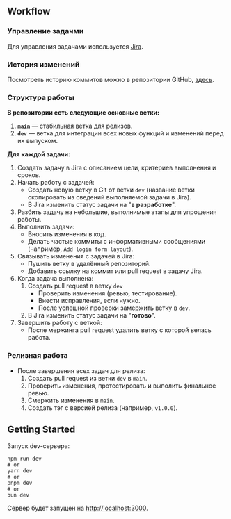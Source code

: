 ## Workflow

### Управление задачми

Для управления задачами используется [Jira](https://www.atlassian.com/software/jira).

### История изменений

Посмотреть историю коммитов можно в репозитории GitHub, [здесь](https://github.com/username/project/commits/main).

### Структура работы

**В репозитории есть следующие основные ветки:**

1. **`main`** — стабильная ветка для релизов.
2. **`dev`** — ветка для интеграции всех новых функций и изменений перед их выпуском.

**Для каждой задачи:**

1. Создать задачу в Jira с описанием цели, критериев выполнения и сроков.
2. Начать работу с задачей:
   - Создать новую ветку в Git от ветки `dev` (название ветки скопировать из сведений выполняемой задачи в Jira).
   - В Jira изменить статус задачи на "**в разработке**".
3. Разбить задачу на небольшие, выполнимые этапы для упрощения работы.
4. Выполнить задачи:
   - Вносить изменения в код.
   - Делать частые коммиты с информативными сообщениями (например, `Add login form layout`).
5. Связывать изменения с задачей в Jira:
   - Пушить ветку в удалённый репозиторий.
   - Добавить ссылку на коммит или pull request в задачу Jira.
6. Когда задача выполнена:
   1. Создать pull request в ветку `dev`
      - Проверить изменения (ревью, тестирование).
      - Внести исправления, если нужно.
      - После успешной проверки замержить ветку в `dev`.
   2. В Jira изменить статус задачи на "**готово**".
7. Завершить работу с веткой:
   - После мержинга pull request удалить ветку с которой велась работа.

### Релизная работа

- После завершения всех задач для релиза:
  1. Создать pull request из ветки `dev` в `main`.
  2. Проверить изменения, протестировать и выполить финальное ревью.
  3. Смержить изменения в `main`.
  4. Создать тэг с версией релиза (например, `v1.0.0`).

## Getting Started

Запуск dev-сервера:

```shell
npm run dev
# or
yarn dev
# or
pnpm dev
# or
bun dev
```

Сервер будет запущен на [http://localhost:3000](http://localhost:3000).
